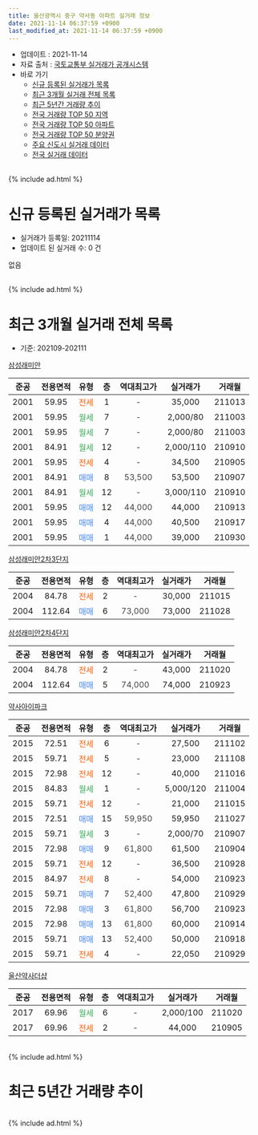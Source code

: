 ```yaml
---
title: 울산광역시 중구 약사동 아파트 실거래 정보
date: 2021-11-14 06:37:59 +0900
last_modified_at: 2021-11-14 06:37:59 +0900
---
```


* 업데이트 : 2021-11-14
* 자료 출처 : [국토교통부 실거래가 공개시스템](http://rt.molit.go.kr)
* 바로 가기
    * [신규 등록된 실거래가 목록](#신규-등록된-실거래가-목록)
    * [최근 3개월 실거래 전체 목록](#최근-3개월-실거래-전체-목록)
    * [최근 5년간 거래량 추이](#최근-5년간-거래량-추이)
    * [전국 거래량 TOP 50 지역](https://inasie.github.io/apt-trade-info/최근-3개월-전국에서-가장-거래가-많이-발생한-지역)
    * [전국 거래량 TOP 50 아파트](https://inasie.github.io/apt-trade-info/최근-3개월-전국에서-가장-거래가-많이-발생한-아파트)
    * [전국 거래량 TOP 50 분양권](https://inasie.github.io/apt-trade-info/최근-3개월-전국에서-가장-거래가-많이-발생한-분양권)
    * [주요 신도시 실거래 데이터](https://inasie.github.io/apt-trade-info/주요-신도시)
    * [전국 실거래 데이터](https://inasie.github.io/apt-trade-info/전국)
<br>
{% include ad.html %}
<br>

# 신규 등록된 실거래가 목록
* 실거래가 등록일: 20211114
* 업데이트 된 실거래 수: 0 건

없음

<br>
{% include ad.html %}
<br>

# 최근 3개월 실거래 전체 목록
* 기준: 202109-202111


[삼성래미안](https://search.naver.com/search.naver?query=%EC%9A%B8%EC%82%B0%EA%B4%91%EC%97%AD%EC%8B%9C+%EC%A4%91%EA%B5%AC+%EC%95%BD%EC%82%AC%EB%8F%99+%EC%82%BC%EC%84%B1%EB%9E%98%EB%AF%B8%EC%95%88)

|준공|전용면적|유형|층|역대최고가|실거래가|거래월|
|:---:|:---:|:---:|:---:|:---:|:---:|:---:|
|2001|59.95|<span style="color:#ff5a00">전세</span>|1|<span style="color:#444444">-</span>|35,000|211013|
|2001|59.95|<span style="color:#34a853">월세</span>|7|<span style="color:#444444">-</span>|2,000/80|211003|
|2001|59.95|<span style="color:#34a853">월세</span>|7|<span style="color:#444444">-</span>|2,000/80|211003|
|2001|84.91|<span style="color:#34a853">월세</span>|12|<span style="color:#444444">-</span>|2,000/110|210910|
|2001|59.95|<span style="color:#ff5a00">전세</span>|4|<span style="color:#444444">-</span>|34,500|210905|
|2001|84.91|<span style="color:#4285f3">매매</span>|8|<span style="color:#444444">53,500</span>|53,500|210907|
|2001|84.91|<span style="color:#34a853">월세</span>|12|<span style="color:#444444">-</span>|3,000/110|210910|
|2001|59.95|<span style="color:#4285f3">매매</span>|12|<span style="color:#444444">44,000</span>|44,000|210913|
|2001|59.95|<span style="color:#4285f3">매매</span>|4|<span style="color:#444444">44,000</span>|40,500|210917|
|2001|59.95|<span style="color:#4285f3">매매</span>|1|<span style="color:#444444">44,000</span>|39,000|210930|

[삼성래미안2차3단지](https://search.naver.com/search.naver?query=%EC%9A%B8%EC%82%B0%EA%B4%91%EC%97%AD%EC%8B%9C+%EC%A4%91%EA%B5%AC+%EC%95%BD%EC%82%AC%EB%8F%99+%EC%82%BC%EC%84%B1%EB%9E%98%EB%AF%B8%EC%95%882%EC%B0%A83%EB%8B%A8%EC%A7%80)

|준공|전용면적|유형|층|역대최고가|실거래가|거래월|
|:---:|:---:|:---:|:---:|:---:|:---:|:---:|
|2004|84.78|<span style="color:#ff5a00">전세</span>|2|<span style="color:#444444">-</span>|30,000|211015|
|2004|112.64|<span style="color:#4285f3">매매</span>|6|<span style="color:#444444">73,000</span>|73,000|211028|

[삼성래미안2차4단지](https://search.naver.com/search.naver?query=%EC%9A%B8%EC%82%B0%EA%B4%91%EC%97%AD%EC%8B%9C+%EC%A4%91%EA%B5%AC+%EC%95%BD%EC%82%AC%EB%8F%99+%EC%82%BC%EC%84%B1%EB%9E%98%EB%AF%B8%EC%95%882%EC%B0%A84%EB%8B%A8%EC%A7%80)

|준공|전용면적|유형|층|역대최고가|실거래가|거래월|
|:---:|:---:|:---:|:---:|:---:|:---:|:---:|
|2004|84.78|<span style="color:#ff5a00">전세</span>|2|<span style="color:#444444">-</span>|43,000|211020|
|2004|112.64|<span style="color:#4285f3">매매</span>|5|<span style="color:#444444">74,000</span>|74,000|210923|

[약사아이파크](https://search.naver.com/search.naver?query=%EC%9A%B8%EC%82%B0%EA%B4%91%EC%97%AD%EC%8B%9C+%EC%A4%91%EA%B5%AC+%EC%95%BD%EC%82%AC%EB%8F%99+%EC%95%BD%EC%82%AC%EC%95%84%EC%9D%B4%ED%8C%8C%ED%81%AC)

|준공|전용면적|유형|층|역대최고가|실거래가|거래월|
|:---:|:---:|:---:|:---:|:---:|:---:|:---:|
|2015|72.51|<span style="color:#ff5a00">전세</span>|6|<span style="color:#444444">-</span>|27,500|211102|
|2015|59.71|<span style="color:#ff5a00">전세</span>|5|<span style="color:#444444">-</span>|23,000|211108|
|2015|72.98|<span style="color:#ff5a00">전세</span>|12|<span style="color:#444444">-</span>|40,000|211016|
|2015|84.83|<span style="color:#34a853">월세</span>|1|<span style="color:#444444">-</span>|5,000/120|211004|
|2015|59.71|<span style="color:#ff5a00">전세</span>|12|<span style="color:#444444">-</span>|21,000|211015|
|2015|72.51|<span style="color:#4285f3">매매</span>|15|<span style="color:#444444">59,950</span>|59,950|211027|
|2015|59.71|<span style="color:#34a853">월세</span>|3|<span style="color:#444444">-</span>|2,000/70|210907|
|2015|72.98|<span style="color:#4285f3">매매</span>|9|<span style="color:#444444">61,800</span>|61,500|210904|
|2015|59.71|<span style="color:#ff5a00">전세</span>|12|<span style="color:#444444">-</span>|36,500|210928|
|2015|84.97|<span style="color:#ff5a00">전세</span>|8|<span style="color:#444444">-</span>|54,000|210923|
|2015|59.71|<span style="color:#4285f3">매매</span>|7|<span style="color:#444444">52,400</span>|47,800|210929|
|2015|72.98|<span style="color:#4285f3">매매</span>|3|<span style="color:#444444">61,800</span>|56,700|210923|
|2015|72.98|<span style="color:#4285f3">매매</span>|13|<span style="color:#444444">61,800</span>|60,000|210914|
|2015|59.71|<span style="color:#4285f3">매매</span>|13|<span style="color:#444444">52,400</span>|50,000|210918|
|2015|59.71|<span style="color:#ff5a00">전세</span>|4|<span style="color:#444444">-</span>|22,050|210929|

[울산약사더샵](https://search.naver.com/search.naver?query=%EC%9A%B8%EC%82%B0%EA%B4%91%EC%97%AD%EC%8B%9C+%EC%A4%91%EA%B5%AC+%EC%95%BD%EC%82%AC%EB%8F%99+%EC%9A%B8%EC%82%B0%EC%95%BD%EC%82%AC%EB%8D%94%EC%83%B5)

|준공|전용면적|유형|층|역대최고가|실거래가|거래월|
|:---:|:---:|:---:|:---:|:---:|:---:|:---:|
|2017|69.96|<span style="color:#34a853">월세</span>|6|<span style="color:#444444">-</span>|2,000/100|211020|
|2017|69.96|<span style="color:#ff5a00">전세</span>|2|<span style="color:#444444">-</span>|44,000|210905|


<br>
{% include ad.html %}
<br>

# 최근 5년간 거래량 추이


<div style="width:100%;">
    <canvas id="deal_progress" height="200"></canvas>
</div>

<script>
new Chart(document.getElementById("deal_progress"), {
    type: 'line',
    data: {
        labels: ['201611','201612','201701','201702','201703','201704','201705','201706','201707','201708','201709','201710','201711','201712','201801','201802','201803','201804','201805','201806','201807','201808','201809','201810','201811','201812','201901','201902','201903','201904','201905','201906','201907','201908','201909','201910','201911','201912','202001','202002','202003','202004','202005','202006','202007','202008','202009','202010','202011','202012','202101','202102','202103','202104','202105','202106','202107','202108','202109','202110','202111'],
        datasets: [{
            label: '매매',
            pointRadius: 1,
            data: [10, 4, 3, 11, 4, 3, 2, 6, 4, 10, 3, 5, 11, 14, 5, 8, 7, 4, 13, 4, 7, 8, 8, 11, 5, 4, 15, 16, 8, 13, 16, 17, 12, 27, 20, 60, 50, 29, 23, 23, 19, 16, 32, 64, 29, 9, 21, 44, 53, 17, 3, 5, 4, 12, 7, 4, 10, 7, 10, 2, 0],
            borderColor: "rgba(255, 201, 14, 1)",
            backgroundColor: "rgba(255, 201, 14, 0.5)",
            fill: false,
            lineTension: 0
        },{
            label: '전월세',
            pointRadius: 1,
            data: [2, 5, 21, 26, 30, 9, 13, 9, 5, 10, 14, 12, 11, 7, 13, 6, 9, 5, 5, 7, 6, 7, 5, 12, 7, 8, 19, 22, 20, 11, 7, 6, 15, 13, 13, 8, 14, 18, 11, 26, 3, 11, 7, 18, 11, 10, 9, 9, 14, 13, 11, 8, 9, 24, 16, 10, 7, 13, 8, 9, 2],
            borderColor: "rgba(0, 141, 185, 1)",
            backgroundColor: "rgba(0, 141, 185, 0.5)",
            fill: false,
            lineTension: 0
        }
        ]
    },
    options: {
        responsive: true,
        title: {
            display: false
        },
        tooltips: {
            mode: 'index',
            intersect: false
        },
        hover: {
            mode: 'nearest',
            intersect: true
        },
        scales: {
            xAxes: [{
                display: true,
                scaleLabel: {
                    display: true,
                    labelString: '년/월'
                }
            }],
            yAxes: [{
                display: true,
                ticks: {
                    suggestedMin: 0,
                },
                scaleLabel: {
                    display: true,
                    labelString: '실거래 수'
                }
            }]
        }
    }
});

</script>


<br>
{% include ad.html %}
<br>

